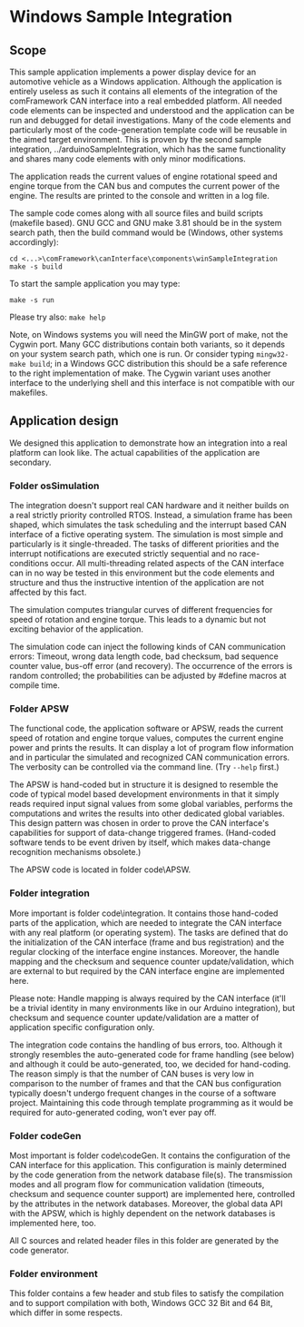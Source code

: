 # Windows Sample Integration

## Scope

This sample application implements a power display device for an
automotive vehicle as a Windows application. Although the application is
entirely useless as such it contains all elements of the integration of
the comFramework CAN interface into a real embedded platform. All needed
code elements can be inspected and understood and the application can be
run and debugged for detail investigations. Many of the code elements and
particularly most of the code-generation template code will be reusable in
the aimed target environment. This is proven by the second sample
integration, ../arduinoSampleIntegration, which has the same functionality
and shares many code elements with only minor modifications.

The application reads the current values of engine rotational speed
and engine torque from the CAN bus and computes the current power of the
engine. The results are printed to the console and written in a log file.

The sample code comes along with all source files and build scripts
(makefile based). GNU GCC and GNU make 3.81 should be in the system
search path, then the build command would be (Windows, other systems
accordingly):

    cd <...>\comFramework\canInterface\components\winSampleIntegration
    make -s build

To start the sample application you may type:

    make -s run

Please try also: `make help`

Note, on Windows systems you will need the MinGW port of make, not the
Cygwin port. Many GCC distributions contain both variants, so it depends
on your system search path, which one is run. Or consider typing
`mingw32-make build`; in a Windows GCC distribution this should be a safe
reference to the right implementation of make. The Cygwin variant uses
another interface to the underlying shell and this interface is not
compatible with our makefiles.


## Application design

We designed this application to demonstrate how an integration into a real
platform can look like. The actual capabilities of the application are
secondary.

### Folder osSimulation

The integration doesn't support real CAN hardware and it neither builds on
a real strictly priority controlled RTOS. Instead, a simulation frame has
been shaped, which simulates the task scheduling and the interrupt based
CAN interface of a fictive operating system. The simulation is most simple
and particularly is it single-threaded. The tasks of different priorities
and the interrupt notifications are executed strictly sequential and no
race-conditions occur. All multi-threading related aspects of the CAN
interface can in no way be tested in this environment but the code elements
and structure and thus the instructive intention of the application are
not affected by this fact.

The simulation computes triangular curves of different frequencies for
speed of rotation and engine torque. This leads to a dynamic but not
exciting behavior of the application.

The simulation code can inject the following kinds of CAN communication
errors: Timeout, wrong data length code, bad checksum, bad sequence
counter value, bus-off error (and recovery). The occurrence of the errors is
random controlled; the probabilities can be adjusted by #define macros at
compile time.

### Folder APSW

The functional code, the application software or APSW, reads the current
speed of rotation and engine torque values, computes the current engine
power and prints the results. It can display a lot of program flow
information and in particular the simulated and recognized CAN
communication errors. The verbosity can be controlled via the command
line. (Try `--help` first.)

The APSW is hand-coded but in structure it is designed to resemble the
code of typical model based development environments in that it simply
reads required input signal values from some global variables, performs
the computations and writes the results into other dedicated global
variables. This design pattern was chosen in order to prove the CAN
interface's capabilities for support of data-change triggered frames.
(Hand-coded software tends to be event driven by itself, which makes
data-change recognition mechanisms obsolete.)

The APSW code is located in folder code\\APSW.

### Folder integration

More important is folder code\\integration. It contains those hand-coded
parts of the application, which are needed to integrate the CAN interface
with any real platform (or operating system). The tasks are defined that
do the initialization of the CAN interface (frame and bus registration)
and the regular clocking of the interface engine instances. Moreover, the
handle mapping and the checksum and sequence counter update/validation,
which are external to but required by the CAN interface engine are
implemented here.

Please note: Handle mapping is always required by the CAN interface
(it'll be a trivial identity in many environments like in our Arduino
integration), but checksum and sequence counter update/validation are a
matter of application specific configuration only.

The integration code contains the handling of bus errors, too. Although it
strongly resembles the auto-generated code for frame handling (see below)
and although it could be auto-generated, too, we decided for hand-coding.
The reason simply is that the number of CAN buses is very low in
comparison to the number of frames and that the CAN bus configuration
typically doesn't undergo frequent changes in the course of a software
project. Maintaining this code through template programming as it would be
required for auto-generated coding, won't ever pay off.

### Folder codeGen

Most important is folder code\\codeGen. It contains the configuration of
the CAN interface for this application. This configuration is mainly
determined by the code generation from the network database file(s). The
transmission modes and all program flow for communication validation
(timeouts, checksum and sequence counter support) are implemented here,
controlled by the attributes in the network databases. Moreover, the
global data API with the APSW, which is highly dependent on the network
databases is implemented here, too.

All C sources and related header files in this folder are generated by the
code generator.

### Folder environment

This folder contains a few header and stub files to satisfy the
compilation and to support compilation with both, Windows GCC 32 Bit and
64 Bit, which differ in some respects.
